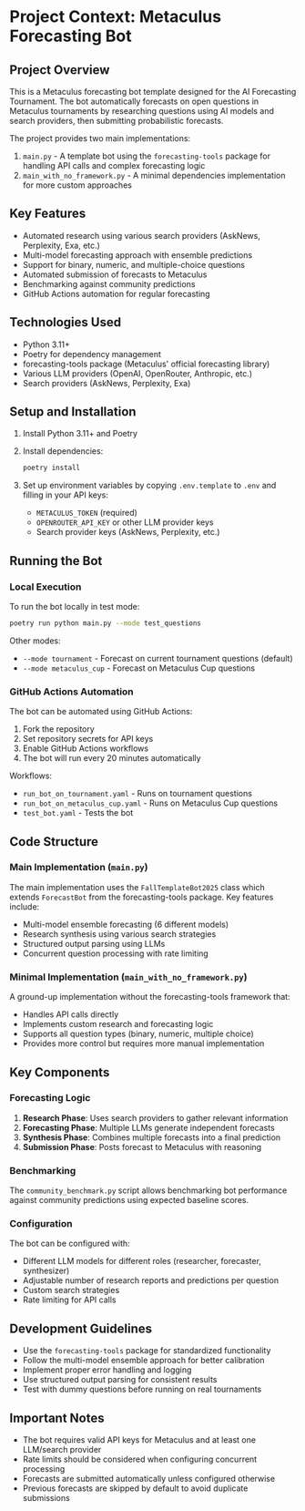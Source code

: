 # Project Context: Metaculus Forecasting Bot

## Project Overview

This is a Metaculus forecasting bot template designed for the AI Forecasting Tournament. The bot automatically forecasts on open questions in Metaculus tournaments by researching questions using AI models and search providers, then submitting probabilistic forecasts.

The project provides two main implementations:
1. `main.py` - A template bot using the `forecasting-tools` package for handling API calls and complex forecasting logic
2. `main_with_no_framework.py` - A minimal dependencies implementation for more custom approaches

## Key Features

- Automated research using various search providers (AskNews, Perplexity, Exa, etc.)
- Multi-model forecasting approach with ensemble predictions
- Support for binary, numeric, and multiple-choice questions
- Automated submission of forecasts to Metaculus
- Benchmarking against community predictions
- GitHub Actions automation for regular forecasting

## Technologies Used

- Python 3.11+
- Poetry for dependency management
- forecasting-tools package (Metaculus' official forecasting library)
- Various LLM providers (OpenAI, OpenRouter, Anthropic, etc.)
- Search providers (AskNews, Perplexity, Exa)

## Setup and Installation

1. Install Python 3.11+ and Poetry
2. Install dependencies:
   ```bash
   poetry install
   ```

3. Set up environment variables by copying `.env.template` to `.env` and filling in your API keys:
   - `METACULUS_TOKEN` (required)
   - `OPENROUTER_API_KEY` or other LLM provider keys
   - Search provider keys (AskNews, Perplexity, etc.)

## Running the Bot

### Local Execution

To run the bot locally in test mode:
```bash
poetry run python main.py --mode test_questions
```

Other modes:
- `--mode tournament` - Forecast on current tournament questions (default)
- `--mode metaculus_cup` - Forecast on Metaculus Cup questions

### GitHub Actions Automation

The bot can be automated using GitHub Actions:
1. Fork the repository
2. Set repository secrets for API keys
3. Enable GitHub Actions workflows
4. The bot will run every 20 minutes automatically

Workflows:
- `run_bot_on_tournament.yaml` - Runs on tournament questions
- `run_bot_on_metaculus_cup.yaml` - Runs on Metaculus Cup questions
- `test_bot.yaml` - Tests the bot

## Code Structure

### Main Implementation (`main.py`)

The main implementation uses the `FallTemplateBot2025` class which extends `ForecastBot` from the forecasting-tools package. Key features include:

- Multi-model ensemble forecasting (6 different models)
- Research synthesis using various search strategies
- Structured output parsing using LLMs
- Concurrent question processing with rate limiting

### Minimal Implementation (`main_with_no_framework.py`)

A ground-up implementation without the forecasting-tools framework that:
- Handles API calls directly
- Implements custom research and forecasting logic
- Supports all question types (binary, numeric, multiple choice)
- Provides more control but requires more manual implementation

## Key Components

### Forecasting Logic

1. **Research Phase**: Uses search providers to gather relevant information
2. **Forecasting Phase**: Multiple LLMs generate independent forecasts
3. **Synthesis Phase**: Combines multiple forecasts into a final prediction
4. **Submission Phase**: Posts forecast to Metaculus with reasoning

### Benchmarking

The `community_benchmark.py` script allows benchmarking bot performance against community predictions using expected baseline scores.

### Configuration

The bot can be configured with:
- Different LLM models for different roles (researcher, forecaster, synthesizer)
- Adjustable number of research reports and predictions per question
- Custom search strategies
- Rate limiting for API calls

## Development Guidelines

- Use the `forecasting-tools` package for standardized functionality
- Follow the multi-model ensemble approach for better calibration
- Implement proper error handling and logging
- Use structured output parsing for consistent results
- Test with dummy questions before running on real tournaments

## Important Notes

- The bot requires valid API keys for Metaculus and at least one LLM/search provider
- Rate limits should be considered when configuring concurrent processing
- Forecasts are submitted automatically unless configured otherwise
- Previous forecasts are skipped by default to avoid duplicate submissions